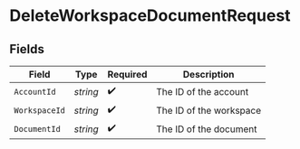 # DeleteWorkspaceDocumentRequest


## Fields

| Field                   | Type                    | Required                | Description             |
| ----------------------- | ----------------------- | ----------------------- | ----------------------- |
| `AccountId`             | *string*                | :heavy_check_mark:      | The ID of the account   |
| `WorkspaceId`           | *string*                | :heavy_check_mark:      | The ID of the workspace |
| `DocumentId`            | *string*                | :heavy_check_mark:      | The ID of the document  |